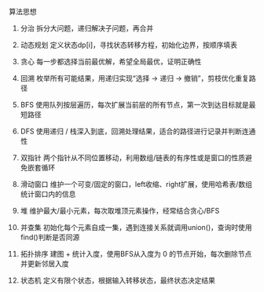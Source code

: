 

算法思想
1. 分治
    拆分大问题，递归解决子问题，再合并

2. 动态规划
    定义状态dp[i]，寻找状态转移方程，初始化边界，按顺序填表

3. 贪心
    每一步都选择当前最优解，希望全局最优，证明正确性

4. 回溯
    枚举所有可能结果，用递归实现“选择 -> 递归 -> 撤销”，剪枝优化重复路径

5. BFS
    使用队列按层遍历，每次扩展当前层的所有节点，第一次到达目标就是最短路径

6. DFS
    使用递归 / 栈深入到底，回溯处理结果，适合的路径进行记录并判断连通性

7. 双指针
    两个指针从不同位置移动，利用数组/链表的有序性或是窗口的性质避免嵌套循环

8. 滑动窗口
    维护一个可变/固定的窗口，left收缩、right扩展，使用哈希表/数组统计窗口内的信息

9. 堆
    维护最大/最小元素，每次取堆顶元素操作，经常结合贪心/BFS

10. 并查集
    初始化每个元素自成一集，遇到连接关系就调用union()，查询时使用find()判断是否同源

11. 拓扑排序
    建图 + 统计入度，使用BFS从入度为 0 的节点开始，每次删除节点并更新邻居入度

12. 状态机
    定义有限个状态，根据输入转移状态，最终状态决定结果




